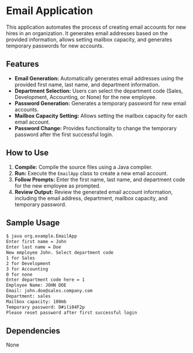 # Email Application

This application automates the process of creating email accounts for new hires in an organization. It generates email addresses based on the provided information, allows setting mailbox capacity, and generates temporary passwords for new accounts.

## Features

- **Email Generation:** Automatically generates email addresses using the provided first name, last name, and department information.
- **Department Selection:** Users can select the department code (Sales, Development, Accounting, or None) for the new employee.
- **Password Generation:** Generates a temporary password for new email accounts.
- **Mailbox Capacity Setting:** Allows setting the mailbox capacity for each email account.
- **Password Change:** Provides functionality to change the temporary password after the first successful login.

## How to Use

1. **Compile:** Compile the source files using a Java compiler.
2. **Run:** Execute the `EmailApp` class to create a new email account.
3. **Follow Prompts:** Enter the first name, last name, and department code for the new employee as prompted.
4. **Review Output:** Review the generated email account information, including the email address, department, mailbox capacity, and temporary password.

## Sample Usage
```bash
$ java org.example.EmailApp
Enter first name = John
Enter last name = Doe
New employee John. Select department code
1 for Sales
2 for Development
3 for Accounting
0 for none
Enter department code here = 1
Employee Name: JOHN DOE
Email: john.doe@sales.company.com
Department: sales
Mailbox capacity: 100mb
Temporary password: D#i(i04F2p
Please reset password after first successful login
```

## Dependencies

None
